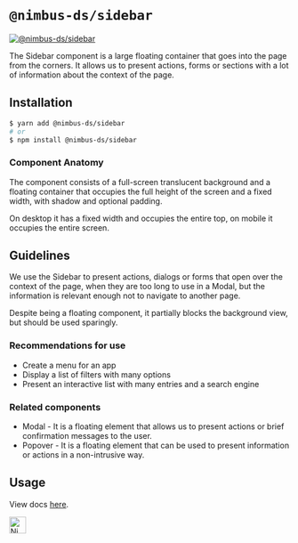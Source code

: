 # `@nimbus-ds/sidebar`

[![@nimbus-ds/sidebar](https://img.shields.io/npm/v/@nimbus-ds/sidebar?label=%40nimbus-ds%2Fsidebar)](https://www.npmjs.com/package/@nimbus-ds/sidebar)

The Sidebar component is a large floating container that goes into the page from the corners. It allows us to present actions, forms or sections with a lot of information about the context of the page.

## Installation

```sh
$ yarn add @nimbus-ds/sidebar
# or
$ npm install @nimbus-ds/sidebar
```

### Component Anatomy

The component consists of a full-screen translucent background and a floating container that occupies the full height of the screen and a fixed width, with shadow and optional padding.

On desktop it has a fixed width and occupies the entire top, on mobile it occupies the entire screen.

## Guidelines

We use the Sidebar to present actions, dialogs or forms that open over the context of the page, when they are too long to use in a Modal, but the information is relevant enough not to navigate to another page.

Despite being a floating component, it partially blocks the background view, but should be used sparingly.

### Recommendations for use

- Create a menu for an app
- Display a list of filters with many options
- Present an interactive list with many entries and a search engine

### Related components

- Modal - It is a floating element that allows us to present actions or brief confirmation messages to the user.
- Popover - It is a floating element that can be used to present information or actions in a non-intrusive way.

## Usage

View docs [here](https://nimbus.nuvemshop.com.br/documentation/atomic-components/sidebar).

<img alt="Nimbus" style="margin-bottom: 30px;" src="https://tiendanube.github.io/design-system-nimbus/static/media/nimbus-logo.ab60bd79.png" height="30" />
